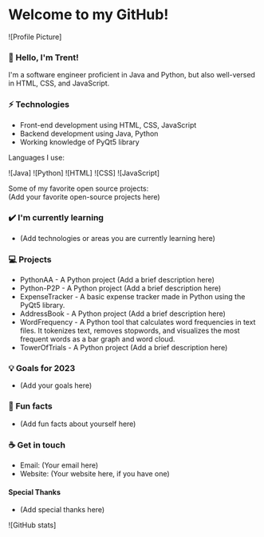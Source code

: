 # Welcome to my GitHub!  

![Profile Picture]

### 👋 Hello, I'm Trent! 

I'm a software engineer proficient in Java and Python, but also well-versed in HTML, CSS, and JavaScript. 

### ⚡ Technologies

  * Front-end development using HTML, CSS, JavaScript
  * Backend development using Java, Python
  * Working knowledge of PyQt5 library

Languages I use:   

![Java] ![Python] ![HTML] ![CSS] ![JavaScript]

Some of my favorite open source projects:   
(Add your favorite open-source projects here)

### ✔️ I'm currently learning

  * (Add technologies or areas you are currently learning here)

### 💻 Projects

  * PythonAA - A Python project (Add a brief description here)
  * Python-P2P - A Python project (Add a brief description here)
  * ExpenseTracker - A basic expense tracker made in Python using the PyQt5 library. 
  * AddressBook - A Python project (Add a brief description here)
  * WordFrequency - A Python tool that calculates word frequencies in text files. It tokenizes text, removes stopwords, and visualizes the most frequent words as a bar graph and word cloud.
  * TowerOfTrials - A Python project (Add a brief description here)

### 💡 Goals for 2023

  * (Add your goals here)

### 🌴 Fun facts

  * (Add fun facts about yourself here)

### ☕ Get in touch

  * Email: (Your email here)
  * Website: (Your website here, if you have one)

#### Special Thanks

  * (Add special thanks here)

![GitHub stats]
